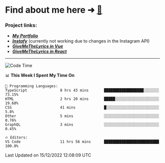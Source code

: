 # Find about me here ➜ [🧑](https://pauabella.dev)

### Project links:
- ***[My Portfolio](https://pauabella.dev)***
- ***[Instafy](https://instafy.me)*** (currently not working due to changes in the Instagram API)
- ***[GiveMeTheLyrics in Vue](https://lyrics.pauabella.dev)***
- ***[GiveMeTheLyrics in React](https://pauabella.dev/GiveMeTheLyrics)***

---
<!--START_SECTION:waka-->
![Code Time](http://img.shields.io/badge/Code%20Time-1%2C734%20hrs%2048%20mins-blue)

📊 **This Week I Spent My Time On** 

```text
💬 Programming Languages: 
TypeScript               8 hrs 43 mins       ██████████████████░░░░░░░   73.15% 
HTML                     2 hrs 20 mins       █████░░░░░░░░░░░░░░░░░░░░   19.68% 
CSS                      41 mins             █░░░░░░░░░░░░░░░░░░░░░░░░   5.8% 
Other                    5 mins              ░░░░░░░░░░░░░░░░░░░░░░░░░   0.76% 
GraphQL                  3 mins              ░░░░░░░░░░░░░░░░░░░░░░░░░   0.45%

🔥 Editors: 
VS Code                  11 hrs 56 mins      █████████████████████████   100.0%

```


 Last Updated on 15/12/2022 12:08:09 UTC
<!--END_SECTION:waka-->
